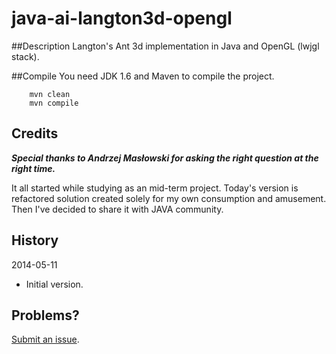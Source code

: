 java-ai-langton3d-opengl
========================

##Description
Langton's Ant 3d implementation in Java and OpenGL (lwjgl stack).

##Compile
You need JDK 1.6 and Maven to compile the project.
```shell
    mvn clean
    mvn compile
```

## Credits
***Special thanks to Andrzej Masłowski for asking the right question at the right time.***

It all started while studying as an mid-term project. Today's version is refactored solution created solely for my own consumption and amusement. Then I've decided to share it with JAVA community.

## History

2014-05-11

* Initial version.

## Problems?

[Submit an issue](https://github.com/michalkolodziejski/java-ai-langton3d-opengl/issues).